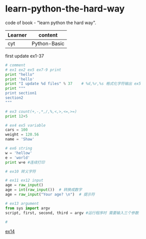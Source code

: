 # learn-python-the-hard-way
code of book - "learn python the hard way".

| Learner | content |
|-----------|----------|
| cyt | Python-Basic |

first update ex1-37
```python
# comment
# ex1 ex2 ex5 ex7-9 print 
print "hello"
print 'hello'
print "I update %d files" % 37    # %d,%r,%s 格式化字符输出 ex5
print """
print section1
section2
"""

# ex3 count(+,-,*,/,%,<,>,<=,>=)
print 12+5

# ex4 ex5 variable
cars = 100
weight = 120.56
name = 'Shaw'

# ex6 string 
w = 'hellow'
e = 'world'
print w+e #连续打印

# ex10 转义字符

# ex11 ex12 input
age = raw_input()
age = int(raw_input())  # 转换成数字
age = raw_input("Your age? \n")  # 提示符

# ex13 argument
from sys import argv
script, first, second, third = argv #运行程序时 需要输入三个参数

#

```
[ex14]

[ex14]:https://github.com/sillyer/learn-python-the-hard-way/blob/master/ex14.py 

